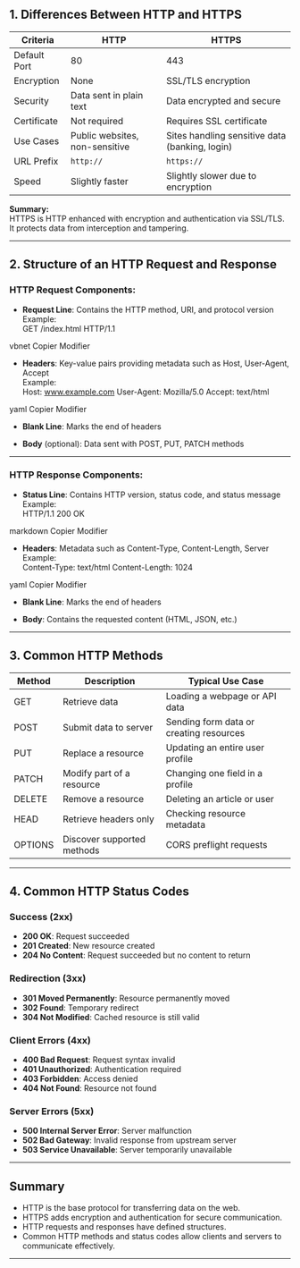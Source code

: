 ## 1. Differences Between HTTP and HTTPS

| Criteria          | HTTP                             | HTTPS                               |
|-------------------|---------------------------------|-----------------------------------|
| Default Port      | 80                              | 443                               |
| Encryption        | None                            | SSL/TLS encryption                |
| Security          | Data sent in plain text          | Data encrypted and secure         |
| Certificate       | Not required                    | Requires SSL certificate          |
| Use Cases         | Public websites, non-sensitive  | Sites handling sensitive data (banking, login) |
| URL Prefix        | `http://`                      | `https://`                       |
| Speed             | Slightly faster                 | Slightly slower due to encryption |

**Summary:**  
HTTPS is HTTP enhanced with encryption and authentication via SSL/TLS. It protects data from interception and tampering.

---

## 2. Structure of an HTTP Request and Response

### HTTP Request Components:

- **Request Line**: Contains the HTTP method, URI, and protocol version  
  Example:  
GET /index.html HTTP/1.1

vbnet
Copier
Modifier

- **Headers**: Key-value pairs providing metadata such as Host, User-Agent, Accept  
Example:  
Host: www.example.com
User-Agent: Mozilla/5.0
Accept: text/html

yaml
Copier
Modifier

- **Blank Line**: Marks the end of headers

- **Body** (optional): Data sent with POST, PUT, PATCH methods

---

### HTTP Response Components:

- **Status Line**: Contains HTTP version, status code, and status message  
Example:  
HTTP/1.1 200 OK

markdown
Copier
Modifier

- **Headers**: Metadata such as Content-Type, Content-Length, Server  
Example:  
Content-Type: text/html
Content-Length: 1024

yaml
Copier
Modifier

- **Blank Line**: Marks the end of headers

- **Body**: Contains the requested content (HTML, JSON, etc.)

---

## 3. Common HTTP Methods

| Method | Description                        | Typical Use Case                  |
|--------|----------------------------------|---------------------------------|
| GET    | Retrieve data                    | Loading a webpage or API data    |
| POST   | Submit data to server             | Sending form data or creating resources |
| PUT    | Replace a resource               | Updating an entire user profile  |
| PATCH  | Modify part of a resource        | Changing one field in a profile  |
| DELETE | Remove a resource                | Deleting an article or user      |
| HEAD   | Retrieve headers only            | Checking resource metadata       |
| OPTIONS| Discover supported methods       | CORS preflight requests          |

---

## 4. Common HTTP Status Codes

### Success (2xx)

- **200 OK**: Request succeeded
- **201 Created**: New resource created
- **204 No Content**: Request succeeded but no content to return

### Redirection (3xx)

- **301 Moved Permanently**: Resource permanently moved
- **302 Found**: Temporary redirect
- **304 Not Modified**: Cached resource is still valid

### Client Errors (4xx)

- **400 Bad Request**: Request syntax invalid
- **401 Unauthorized**: Authentication required
- **403 Forbidden**: Access denied
- **404 Not Found**: Resource not found

### Server Errors (5xx)

- **500 Internal Server Error**: Server malfunction
- **502 Bad Gateway**: Invalid response from upstream server
- **503 Service Unavailable**: Server temporarily unavailable

---

## Summary

- HTTP is the base protocol for transferring data on the web.
- HTTPS adds encryption and authentication for secure communication.
- HTTP requests and responses have defined structures.
- Common HTTP methods and status codes allow clients and servers to communicate effectively.

---
